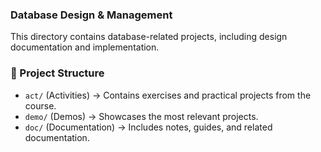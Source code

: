 ### Database Design & Management
This directory contains database-related projects, including design documentation and implementation.

### 📂 Project Structure  
- `act/` (Activities) → Contains exercises and practical projects from the course.
- `demo/` (Demos) → Showcases the most relevant projects.  
- `doc/` (Documentation) → Includes notes, guides, and related documentation.  
